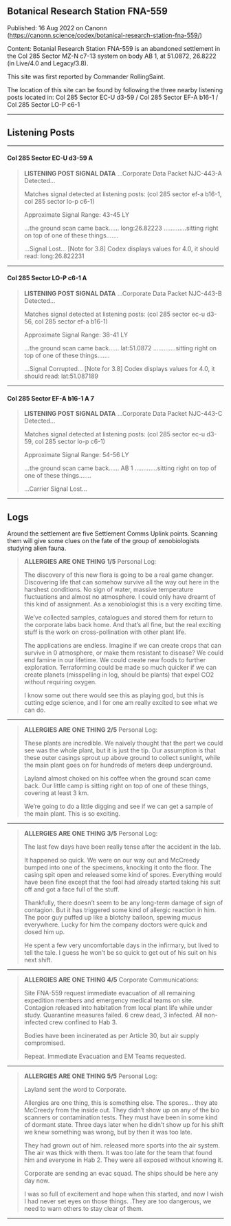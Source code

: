 ## Botanical Research Station FNA-559

Published: 16 Aug 2022 on Canonn (https://canonn.science/codex/botanical-research-station-fna-559/)

Content: Botanial Research Station FNA-559 is an abandoned settlement in the Col 285 Sector MZ-N c7-13 system on body AB 1, at 51.0872, 26.8222 (in Live/4.0 and Legacy/3.8).

This site was first reported by Commander RollingSaint.

The location of this site can be found by following the three nearby listening posts located in:
Col 285 Sector EC-U d3-59 / Col 285 Sector EF-A b16-1 / Col 285 Sector LO-P c6-1

* * *

## Listening Posts

* * *

#### Col 285 Sector EC-U d3-59 A

> 
> **LISTENING POST SIGNAL DATA**
> …Corporate Data Packet NJC-443-A Detected…
> 
> Matches signal detected at listening posts: (col 285 sector ef-a b16-1, col 285 sector lo-p c6-1)
> 
> Approximate Signal Range: 43-45 LY
> 
> …the ground scan came back…… long:26.82223 ………….sitting right on top of one of these things…….
> 
> …Signal Lost…
> [Note for 3.8] Codex displays values for 4.0, it should read: long:26.822231

* * *

#### Col 285 Sector LO-P c6-1 A

> 
> **LISTENING POST SIGNAL DATA**
> …Corporate Data Packet NJC-443-B Detected…
> 
> Matches signal detected at listening posts: (col 285 sector ec-u d3-56, col 285 sector ef-a b16-1)
> 
> Approximate Signal Range: 38-41 LY
> 
> …the ground scan came back…… lat:51.0872 ………….sitting right on top of one of these things…….
> 
> …Signal Corrupted…
> [Note for 3.8] Codex displays values for 4.0, it should read: lat:51.087189

* * *

#### Col 285 Sector EF-A b16-1 A 7

> 
> **LISTENING POST SIGNAL DATA**
> …Corporate Data Packet NJC-443-C Detected…
> 
> Matches signal detected at listening posts: (col 285 sector ec-u d3-59, col 285 sector lo-p c6-1)
> 
> Approximate Signal Range: 54-56 LY
> 
> …the ground scan came back…… AB 1 ………….sitting right on top of one of these things…….
> 
> …Carrier Signal Lost…

* * *

## Logs

Around the settlement are five Settlement Comms Uplink points. Scanning them will give some clues on the fate of the group of xenobiologists studying alien fauna.

> 
> **ALLERGIES ARE ONE THING 1/5**
> Personal Log:
> 
> The discovery of this new flora is going to be a real game changer. Discovering life that can somehow survive all the way out here in the harshest conditions. No sign of water, massive temperature fluctuations and almost no atmosphere. I could only have dreamt of this kind of assignment. As a xenobiologist this is a very exciting time.
> 
> We’ve collected samples, catalogues and stored them for return to the corporate labs back home. And that’s all fine, but the real exciting stuff is the work on cross-pollination with other plant life.
> 
> The applications are endless. Imagine if we can create crops that can survive in 0 atmosphere, or make them resistant to disease? We could end famine in our lifetime. We could create new foods to further exploration. Terraforming could be made so much quicker if we can create planets (misspelling in log, should be plants) that expel CO2 without requiring oxygen.
> 
> I know some out there would see this as playing god, but this is cutting edge science, and I for one am really excited to see what we can do.

* * *

> 
> **ALLERGIES ARE ONE THING 2/5**
> Personal Log:
> 
> These plants are incredible. We naively thought that the part we could see was the whole plant, but it is just the tip. Our assumption is that these outer casings sprout up above ground to collect sunlight, while the main plant goes on for hundreds of meters deep underground.
> 
> Layland almost choked on his coffee when the ground scan came back. Our little camp is sitting right on top of one of these things, covering at least 3 km.
> 
> We’re going to do a little digging and see if we can get a sample of the main plant. This is so exciting.

* * *

> 
> **ALLERGIES ARE ONE THING 3/5**
> Personal Log:
> 
> The last few days have been really tense after the accident in the lab.
> 
> It happened so quick. We were on our way out and McCreedy bumped into one of the specimens, knocking it onto the floor. The casing spit open and released some kind of spores. Everything would have been fine except that the fool had already started taking his suit off and got a face full of the stuff.
> 
> Thankfully, there doesn’t seem to be any long-term damage of sign of contagion. But it has triggered some kind of allergic reaction in him. The poor guy puffed up like a blotchy balloon, spewing mucus everywhere. Lucky for him the company doctors were quick and dosed him up.
> 
> He spent a few very uncomfortable days in the infirmary, but lived to tell the tale. I guess he won’t be so quick to get out of his suit on his next shift.

* * *

> 
> **ALLERGIES ARE ONE THING 4/5**
> Corporate Communications:
> 
> Site FNA-559 request immediate evacuation of all remaining expedition members and emergency medical teams on site. Contagion released into habitation from local plant life while under study. Quarantine measures failed. 6 crew dead, 3 infected. All non-infected crew confined to Hab 3.
> 
> Bodies have been incinerated as per Article 30, but air supply compromised.
> 
> Repeat. Immediate Evacuation and EM Teams requested.

* * *

> 
> **ALLERGIES ARE ONE THING 5/5**
> Personal Log:
> 
> Layland sent the word to Corporate.
> 
> Allergies are one thing, this is something else. The spores… they ate McCreedy from the inside out. They didn’t show up on any of the bio scanners or contamination tests. They must have been in some kind of dormant state. Three days later when he didn’t show up for his shift we knew something was wrong, but by then it was too late.
> 
> They had grown out of him. released more sports into the air system. The air was thick with them. It was too late for the team that found him and everyone in Hab 2. They were all exposed without knowing it.
> 
> Corporate are sending an evac squad. The ships should be here any day now.
> 
> I was so full of excitement and hope when this started, and now I wish I had never set eyes on those things. .They are too dangerous, we need to warn others to stay clear of them.

* * *